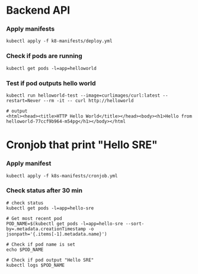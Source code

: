 # Backend API 

### Apply manifests 
```
kubectl apply -f k8-manifests/deploy.yml
```
### Check if pods are running
```
kubectl get pods -l=app=helloworld
```

### Test if pod outputs hello world
```
kubectl run helloworld-test --image=curlimages/curl:latest --restart=Never --rm -it -- curl http://helloworld

# output 
<html><head><title>HTTP Hello World</title></head><body><h1>Hello from helloworld-77ccf9b964-m54pg</h1></body></html
```

# Cronjob that print "Hello SRE"

### Apply manifest 
```
kubectl apply -f k8s-manifests/cronjob.yml
```

### Check status after 30 min
```
# check status
kubectl get pods -l=app=hello-sre

# Get most recent pod
POD_NAME=$(kubectl get pods -l=app=hello-sre --sort-by=.metadata.creationTimestamp -o jsonpath='{.items[-1].metadata.name}')

# Check if pod name is set
echo $POD_NAME

# Check if pod output "Hello SRE"
kubectl logs $POD_NAME
```




